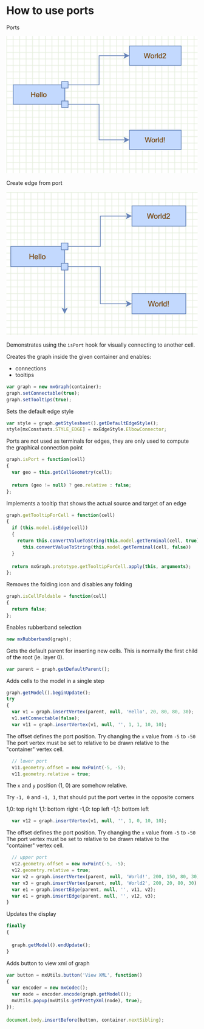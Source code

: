 # How to use ports

Ports

![Ports](../images/examples/ports/ports-1.png "Ports")

Create edge from port

![Ports](../images/examples/ports/ports-2.png "Ports")

Demonstrates using the `isPort` hook for visually connecting to another cell.

Creates the graph inside the given container and enables:

- connections
- tooltips

```js
var graph = new mxGraph(container);
graph.setConnectable(true);
graph.setTooltips(true);
```

Sets the default edge style

```js
var style = graph.getStylesheet().getDefaultEdgeStyle();
style[mxConstants.STYLE_EDGE] = mxEdgeStyle.ElbowConnector;
```

Ports are not used as terminals for edges, they are only used to compute the graphical connection point

```js
graph.isPort = function(cell)
{
  var geo = this.getCellGeometry(cell);

  return (geo != null) ? geo.relative : false;
};
```

Implements a tooltip that shows the actual source and target of an edge

```js
graph.getTooltipForCell = function(cell)
{
  if (this.model.isEdge(cell))
  {
    return this.convertValueToString(this.model.getTerminal(cell, true)) + ' => ' +
      this.convertValueToString(this.model.getTerminal(cell, false))
  }

  return mxGraph.prototype.getTooltipForCell.apply(this, arguments);
};
```

Removes the folding icon and disables any folding

```js
graph.isCellFoldable = function(cell)
{
  return false;
};
```

Enables rubberband selection

```js
new mxRubberband(graph);
```

Gets the default parent for inserting new cells. This is normally the first child of the root (ie. layer 0).

```js
var parent = graph.getDefaultParent();
```

Adds cells to the model in a single step

```js
graph.getModel().beginUpdate();
try
{
  var v1 = graph.insertVertex(parent, null, 'Hello', 20, 80, 80, 30);
  v1.setConnectable(false);
  var v11 = graph.insertVertex(v1, null, '', 1, 1, 10, 10);
```

The offset defines the port position. Try changing the `x` value from `-5` to `-50`
The port vertex must be set to relative to be drawn relative to the "container" vertex cell.

```js
  // lower port
  v11.geometry.offset = new mxPoint(-5, -5);
  v11.geometry.relative = true;
```

The `x` and `y` position (1, 0) are somehow relative.

Try `-1, 0` and `-1, 1`, that should put the port vertex in the opposite corners

1,0: top right
1,1: bottom right
-1,0: top left
-1,1: bottom left

```js
  var v12 = graph.insertVertex(v1, null, '', 1, 0, 10, 10);
```

The offset defines the port position. Try changing the `x` value from `-5` to `-50`
The port vertex must be set to relative to be drawn relative to the "container" vertex cell.

```js  
  // upper port
  v12.geometry.offset = new mxPoint(-5, -5);
  v12.geometry.relative = true;
  var v2 = graph.insertVertex(parent, null, 'World!', 200, 150, 80, 30);
  var v3 = graph.insertVertex(parent, null, 'World2', 200, 20, 80, 30);
  var e1 = graph.insertEdge(parent, null, '', v11, v2);
  var e1 = graph.insertEdge(parent, null, '', v12, v3);
}
```

Updates the display

```js
finally
{
  
  graph.getModel().endUpdate();
}
```

Adds button to view xml of graph

```js
var button = mxUtils.button('View XML', function()
{
  var encoder = new mxCodec();
  var node = encoder.encode(graph.getModel());
  mxUtils.popup(mxUtils.getPrettyXml(node), true);
});

document.body.insertBefore(button, container.nextSibling);
```
